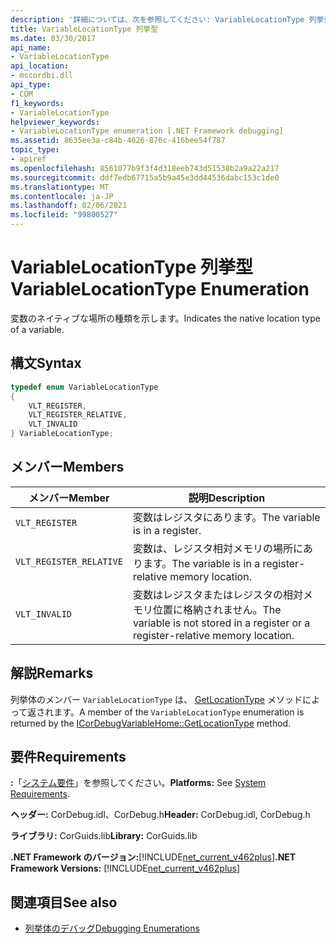 ```yaml
---
description: '詳細については、次を参照してください: VariableLocationType 列挙型'
title: VariableLocationType 列挙型
ms.date: 03/30/2017
api_name:
- VariableLocationType
api_location:
- mscordbi.dll
api_type:
- COM
f1_keywords:
- VariableLocationType
helpviewer_keywords:
- VariableLocationType enumeration [.NET Framework debugging]
ms.assetid: 8635ee3a-c84b-4626-876c-416bee54f787
topic_type:
- apiref
ms.openlocfilehash: 8561077b9f3f4d318eeb743d51538b2a9a22a217
ms.sourcegitcommit: ddf7edb67715a5b9a45e3dd44536dabc153c1de0
ms.translationtype: MT
ms.contentlocale: ja-JP
ms.lasthandoff: 02/06/2021
ms.locfileid: "99800527"
---
```

# <a name="variablelocationtype-enumeration"></a><span data-ttu-id="2b1d2-103">VariableLocationType 列挙型</span><span class="sxs-lookup"><span data-stu-id="2b1d2-103">VariableLocationType Enumeration</span></span>

<span data-ttu-id="2b1d2-104">変数のネイティブな場所の種類を示します。</span><span class="sxs-lookup"><span data-stu-id="2b1d2-104">Indicates the native location type of a variable.</span></span>  
  
## <a name="syntax"></a><span data-ttu-id="2b1d2-105">構文</span><span class="sxs-lookup"><span data-stu-id="2b1d2-105">Syntax</span></span>  
  
```cpp  
typedef enum VariableLocationType  
{  
    VLT_REGISTER,
    VLT_REGISTER_RELATIVE,
    VLT_INVALID  
} VariableLocationType;  
```  
  
## <a name="members"></a><span data-ttu-id="2b1d2-106">メンバー</span><span class="sxs-lookup"><span data-stu-id="2b1d2-106">Members</span></span>  
  
|<span data-ttu-id="2b1d2-107">メンバー</span><span class="sxs-lookup"><span data-stu-id="2b1d2-107">Member</span></span>|<span data-ttu-id="2b1d2-108">説明</span><span class="sxs-lookup"><span data-stu-id="2b1d2-108">Description</span></span>|  
|------------|-----------------|  
|`VLT_REGISTER`|<span data-ttu-id="2b1d2-109">変数はレジスタにあります。</span><span class="sxs-lookup"><span data-stu-id="2b1d2-109">The variable is in a register.</span></span>|  
|`VLT_REGISTER_RELATIVE`|<span data-ttu-id="2b1d2-110">変数は、レジスタ相対メモリの場所にあります。</span><span class="sxs-lookup"><span data-stu-id="2b1d2-110">The variable is in a register-relative memory location.</span></span>|  
|`VLT_INVALID`|<span data-ttu-id="2b1d2-111">変数はレジスタまたはレジスタの相対メモリ位置に格納されません。</span><span class="sxs-lookup"><span data-stu-id="2b1d2-111">The variable is not stored in a register or a register-relative memory location.</span></span>|  
  
## <a name="remarks"></a><span data-ttu-id="2b1d2-112">解説</span><span class="sxs-lookup"><span data-stu-id="2b1d2-112">Remarks</span></span>  

 <span data-ttu-id="2b1d2-113">列挙体のメンバー `VariableLocationType` は、 [GetLocationType](icordebugvariablehome-getlocationtype-method.md) メソッドによって返されます。</span><span class="sxs-lookup"><span data-stu-id="2b1d2-113">A member of the `VariableLocationType` enumeration is returned by the [ICorDebugVariableHome::GetLocationType](icordebugvariablehome-getlocationtype-method.md) method.</span></span>  
  
## <a name="requirements"></a><span data-ttu-id="2b1d2-114">要件</span><span class="sxs-lookup"><span data-stu-id="2b1d2-114">Requirements</span></span>  

 <span data-ttu-id="2b1d2-115">**:**「[システム要件](../../get-started/system-requirements.md)」を参照してください。</span><span class="sxs-lookup"><span data-stu-id="2b1d2-115">**Platforms:** See [System Requirements](../../get-started/system-requirements.md).</span></span>  
  
 <span data-ttu-id="2b1d2-116">**ヘッダー:** CorDebug.idl、CorDebug.h</span><span class="sxs-lookup"><span data-stu-id="2b1d2-116">**Header:** CorDebug.idl, CorDebug.h</span></span>  
  
 <span data-ttu-id="2b1d2-117">**ライブラリ:** CorGuids.lib</span><span class="sxs-lookup"><span data-stu-id="2b1d2-117">**Library:** CorGuids.lib</span></span>  
  
 <span data-ttu-id="2b1d2-118">**.NET Framework のバージョン:**[!INCLUDE[net_current_v462plus](../../../../includes/net-current-v462plus-md.md)]</span><span class="sxs-lookup"><span data-stu-id="2b1d2-118">**.NET Framework Versions:** [!INCLUDE[net_current_v462plus](../../../../includes/net-current-v462plus-md.md)]</span></span>  
  
## <a name="see-also"></a><span data-ttu-id="2b1d2-119">関連項目</span><span class="sxs-lookup"><span data-stu-id="2b1d2-119">See also</span></span>

- [<span data-ttu-id="2b1d2-120">列挙体のデバッグ</span><span class="sxs-lookup"><span data-stu-id="2b1d2-120">Debugging Enumerations</span></span>](debugging-enumerations.md)
